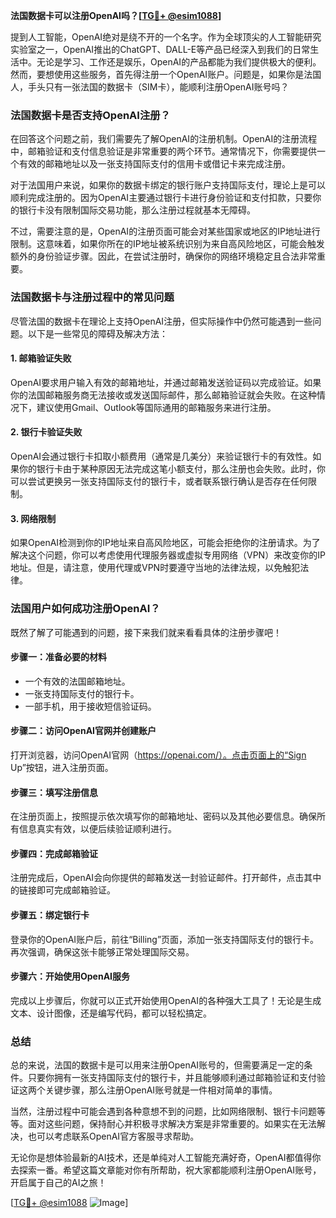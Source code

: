 **法国数据卡可以注册OpenAI吗？[[TG💪+ @esim1088](https://t.me/s/esim1088)]**

提到人工智能，OpenAI绝对是绕不开的一个名字。作为全球顶尖的人工智能研究实验室之一，OpenAI推出的ChatGPT、DALL-E等产品已经深入到我们的日常生活中。无论是学习、工作还是娱乐，OpenAI的产品都能为我们提供极大的便利。然而，要想使用这些服务，首先得注册一个OpenAI账户。问题是，如果你是法国人，手头只有一张法国的数据卡（SIM卡），能顺利注册OpenAI账号吗？

### 法国数据卡是否支持OpenAI注册？

在回答这个问题之前，我们需要先了解OpenAI的注册机制。OpenAI的注册流程中，邮箱验证和支付信息验证是非常重要的两个环节。通常情况下，你需要提供一个有效的邮箱地址以及一张支持国际支付的信用卡或借记卡来完成注册。

对于法国用户来说，如果你的数据卡绑定的银行账户支持国际支付，理论上是可以顺利完成注册的。因为OpenAI主要通过银行卡进行身份验证和支付扣款，只要你的银行卡没有限制国际交易功能，那么注册过程就基本无障碍。

不过，需要注意的是，OpenAI的注册页面可能会对某些国家或地区的IP地址进行限制。这意味着，如果你所在的IP地址被系统识别为来自高风险地区，可能会触发额外的身份验证步骤。因此，在尝试注册时，确保你的网络环境稳定且合法非常重要。

### 法国数据卡与注册过程中的常见问题

尽管法国的数据卡在理论上支持OpenAI注册，但实际操作中仍然可能遇到一些问题。以下是一些常见的障碍及解决方法：

#### 1. **邮箱验证失败**
   OpenAI要求用户输入有效的邮箱地址，并通过邮箱发送验证码以完成验证。如果你的法国邮箱服务商无法接收或发送国际邮件，那么邮箱验证就会失败。在这种情况下，建议使用Gmail、Outlook等国际通用的邮箱服务来进行注册。

#### 2. **银行卡验证失败**
   OpenAI会通过银行卡扣取小额费用（通常是几美分）来验证银行卡的有效性。如果你的银行卡由于某种原因无法完成这笔小额支付，那么注册也会失败。此时，你可以尝试更换另一张支持国际支付的银行卡，或者联系银行确认是否存在任何限制。

#### 3. **网络限制**
   如果OpenAI检测到你的IP地址来自高风险地区，可能会拒绝你的注册请求。为了解决这个问题，你可以考虑使用代理服务器或虚拟专用网络（VPN）来改变你的IP地址。但是，请注意，使用代理或VPN时要遵守当地的法律法规，以免触犯法律。

### 法国用户如何成功注册OpenAI？

既然了解了可能遇到的问题，接下来我们就来看看具体的注册步骤吧！

#### 步骤一：准备必要的材料
   - 一个有效的法国邮箱地址。
   - 一张支持国际支付的银行卡。
   - 一部手机，用于接收短信验证码。

#### 步骤二：访问OpenAI官网并创建账户
   打开浏览器，访问OpenAI官网（https://openai.com/）。点击页面上的“Sign Up”按钮，进入注册页面。

#### 步骤三：填写注册信息
   在注册页面上，按照提示依次填写你的邮箱地址、密码以及其他必要信息。确保所有信息真实有效，以便后续验证顺利进行。

#### 步骤四：完成邮箱验证
   注册完成后，OpenAI会向你提供的邮箱发送一封验证邮件。打开邮件，点击其中的链接即可完成邮箱验证。

#### 步骤五：绑定银行卡
   登录你的OpenAI账户后，前往“Billing”页面，添加一张支持国际支付的银行卡。再次强调，确保这张卡能够正常处理国际交易。

#### 步骤六：开始使用OpenAI服务
   完成以上步骤后，你就可以正式开始使用OpenAI的各种强大工具了！无论是生成文本、设计图像，还是编写代码，都可以轻松搞定。

### 总结

总的来说，法国的数据卡是可以用来注册OpenAI账号的，但需要满足一定的条件。只要你拥有一张支持国际支付的银行卡，并且能够顺利通过邮箱验证和支付验证这两个关键步骤，那么注册OpenAI账号就是一件相对简单的事情。

当然，注册过程中可能会遇到各种意想不到的问题，比如网络限制、银行卡问题等等。面对这些问题，保持耐心并积极寻求解决方案是非常重要的。如果实在无法解决，也可以考虑联系OpenAI官方客服寻求帮助。

无论你是想体验最新的AI技术，还是单纯对人工智能充满好奇，OpenAI都值得你去探索一番。希望这篇文章能对你有所帮助，祝大家都能顺利注册OpenAI账号，开启属于自己的AI之旅！

[[TG💪+ @esim1088](https://t.me/s/esim1088) ![Image](https://i.postimg.cc/4NQfJmqS/Snipaste-2025-05-13-00-14-12.png)]